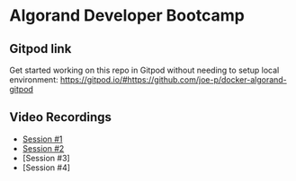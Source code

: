 # Algorand Developer Bootcamp
## Gitpod link
Get started working on this repo in Gitpod without needing to setup local environment: https://gitpod.io/#https://github.com/joe-p/docker-algorand-gitpod

## Video Recordings
- [Session #1](https://youtu.be/5O1-mqCGcc0)
- [Session #2](https://youtu.be/nYMR2OY0SWs)
- [Session #3]
- [Session #4]
